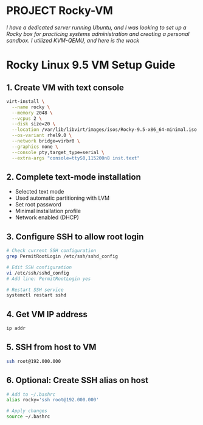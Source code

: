 # PROJECT Rocky-VM

_I have a dedicated server running Ubuntu, and I was looking to set up a Rocky box for practicing systems administration and creating a personal sandbox. I utilized KVM-QEMU, and here is the wack_

# Rocky Linux 9.5 VM Setup Guide
## 1. Create VM with text console
```bash
virt-install \
  --name rocky \
  --memory 2048 \
  --vcpus 2 \
  --disk size=20 \
  --location /var/lib/libvirt/images/isos/Rocky-9.5-x86_64-minimal.iso \
  --os-variant rhel9.0 \
  --network bridge=virbr0 \
  --graphics none \
  --console pty,target_type=serial \
  --extra-args "console=ttyS0,115200n8 inst.text"
```

## 2. Complete text-mode installation

- Selected text mode
- Used automatic partitioning with LVM
- Set root password
- Minimal installation profile
- Network enabled (DHCP)

## 3. Configure SSH to allow root login

```bash
# Check current SSH configuration
grep PermitRootLogin /etc/ssh/sshd_config

# Edit SSH configuration
vi /etc/ssh/sshd_config
# Add line: PermitRootLogin yes

# Restart SSH service
systemctl restart sshd
```

## 4. Get VM IP address

```bash
ip addr
```

## 5. SSH from host to VM

```bash
ssh root@192.000.000
```

## 6. Optional: Create SSH alias on host

```bash
# Add to ~/.bashrc
alias rocky='ssh root@192.000.000'

# Apply changes
source ~/.bashrc
```
